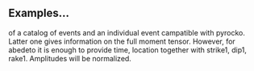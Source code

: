## Examples...

of a catalog of events and an individual event campatible with pyrocko. Latter one gives information on the full moment tensor. However, for abedeto it is enough to provide time, location together with strike1, dip1, rake1. Amplitudes will be normalized.
